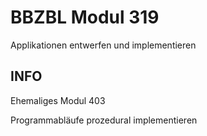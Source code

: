 # BBZBL Modul 319

Applikationen entwerfen und implementieren 

## INFO

Ehemaliges Modul 403

Programmabläufe prozedural implementieren
